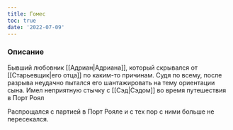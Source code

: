 ```yaml
---
title: Гомес
toc: true
date: '2022-07-09'
---
```


### Описание
Бывший любовник [[Адриан|Адриана]], который скрывался от [[Старьевщик|его отца]] по каким-то причинам. Судя по всему, после разрыва неудачно пытался его шантажировать на тему ориентации сына.
Имел неприятную стычку с [[Сэд|Сэдом]] во время путешествия в Порт Роял

Распрощался с партией в Порт Рояле и с тех пор с ними больше не пересекался.